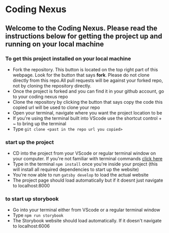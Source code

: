 # Coding Nexus

## Welcome to the Coding Nexus. Please read the instructions below for getting the project up and running on your local machine

### To get this project installed on your local machine

* Fork the repository. This button is located on the top right part of this webpage. Look for the button that says **fork**. Please do not clone directly from this repo.All pull requests will be against your forked repo, not by cloning the repository directly.
* Once the project is forked and you can find it in your github account, go to your coding nexus repo
* Clone the repository by clicking the button that says copy the code this copied url will be used to clone your repo
* Open your terminal, navigate where you want the project location to be
* If you're using the terminal built into VScode use the shortcut control + ~ to bring up the terminal
* Type `git clone <past in the repo url you copied>`


### start up the project

* CD into the project from your VScode or regular terminal window on your computer. If you're not familiar with terminal commands [click here](https://www.youtube.com/watch?v=5XgBd6rjuDQ)
* Type in the terminal `npm install` once you're inside your project (this will install all required dependencies to start up the website)
* You're now able to run `gatsby develop` to load the actual website
* The project page should load automatically but if it doesnt just navigate to localhost:8000

### to start up storybook

* Go into your terminal either from VScode or a regular terminal window
* Type `npm run storybook`
* The Storybook website should load automatically. If it doesn't navigate to localhost:6006